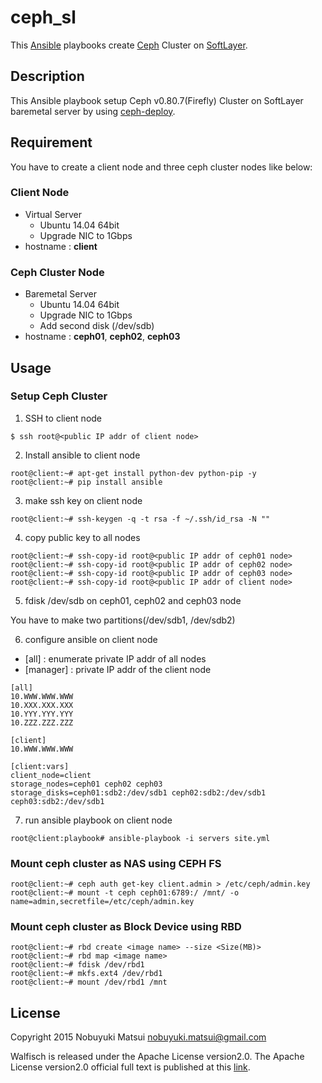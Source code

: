 ceph_sl
======

This [Ansible](http://www.ansible.com) playbooks create [Ceph](http://ceph.com/) Cluster on [SoftLayer](http://www.softlayer.com/).

## Description

This Ansible playbook setup Ceph v0.80.7(Firefly) Cluster on SoftLayer baremetal server by using [ceph-deploy](https://github.com/ceph/ceph-deploy).

## Requirement

You have to create a client node and three ceph cluster nodes like below:

### Client Node

* Virtual Server
  * Ubuntu 14.04 64bit
  * Upgrade NIC to 1Gbps
* hostname : **client**

### Ceph Cluster Node

* Baremetal Server
  * Ubuntu 14.04 64bit
  * Upgrade NIC to 1Gbps
  * Add second disk (/dev/sdb)
* hostname : **ceph01**, **ceph02**, **ceph03**


## Usage

### Setup Ceph Cluster

1) SSH to client node

`$ ssh root@<public IP addr of client node>`

2) Install ansible to client node

`root@client:~# apt-get install python-dev python-pip -y`  
`root@client:~# pip install ansible`

3) make ssh key on client node

`root@client:~# ssh-keygen -q -t rsa -f ~/.ssh/id_rsa -N ""`

 4) copy public key to all nodes

`root@client:~# ssh-copy-id root@<public IP addr of ceph01 node>`  
`root@client:~# ssh-copy-id root@<public IP addr of ceph02 node>`  
`root@client:~# ssh-copy-id root@<public IP addr of ceph03 node>`  
`root@client:~# ssh-copy-id root@<public IP addr of client node>`

5) fdisk /dev/sdb on ceph01, ceph02 and ceph03 node

You have to make two partitions(/dev/sdb1, /dev/sdb2)

6) configure ansible on client node

* [all] : enumerate private IP addr of all nodes
* [manager] : private IP addr of the client node

```text:servers
[all]
10.WWW.WWW.WWW
10.XXX.XXX.XXX
10.YYY.YYY.YYY
10.ZZZ.ZZZ.ZZZ

[client]
10.WWW.WWW.WWW

[client:vars]
client_node=client
storage_nodes=ceph01 ceph02 ceph03
storage_disks=ceph01:sdb2:/dev/sdb1 ceph02:sdb2:/dev/sdb1 ceph03:sdb2:/dev/sdb1
```

7) run ansible playbook on client node

`root@client:playbook# ansible-playbook -i servers site.yml`

### Mount ceph cluster as NAS using CEPH FS

`root@client:~# ceph auth get-key client.admin > /etc/ceph/admin.key`  
`root@client:~# mount -t ceph ceph01:6789:/ /mnt/ -o name=admin,secretfile=/etc/ceph/admin.key`

### Mount ceph cluster as Block Device using RBD

`root@client:~# rbd create <image name> --size <Size(MB)>`  
`root@client:~# rbd map <image name>`  
`root@client:~# fdisk /dev/rbd1`  
`root@client:~# mkfs.ext4 /dev/rbd1`  
`root@client:~# mount /dev/rbd1 /mnt`

## License

Copyright 2015 Nobuyuki Matsui <nobuyuki.matsui@gmail.com>

Walfisch is released under the Apache License version2.0. The Apache License version2.0 official full text is published at this [link](http://www.apache.org/licenses/LICENSE-2.0.html).
